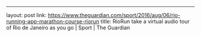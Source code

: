 ---
layout: post
link: https://www.theguardian.com/sport/2016/aug/06/rio-running-app-marathon-course-riorun
title: RioRun  take a virtual audio tour of Rio de Janeiro as you go | Sport | The Guardian

